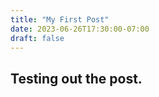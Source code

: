 ```yaml
---
title: "My First Post"
date: 2023-06-26T17:30:00-07:00
draft: false
---
```


## Testing out the post. 
